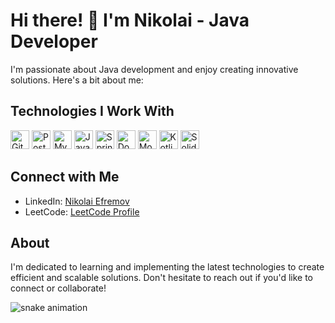 # Hi there! 👋 I'm Nikolai - Java Developer

I'm passionate about Java development and enjoy creating innovative solutions. Here's a bit about me:

## Technologies I Work With

<p float="left">
  <img src="https://cdn.jsdelivr.net/gh/devicons/devicon/icons/git/git-original.svg" height="30" alt="Git Logo">
  <img src="https://cdn.jsdelivr.net/gh/devicons/devicon/icons/postgresql/postgresql-original.svg" height="30" alt="PostgreSQL Logo">
  <img src="https://cdn.jsdelivr.net/gh/devicons/devicon/icons/mysql/mysql-original.svg" height="30" alt="MySQL Logo">
  <img src="https://cdn.jsdelivr.net/gh/devicons/devicon/icons/java/java-original.svg" height="30" alt="Java Logo">
  <img src="https://cdn.jsdelivr.net/gh/devicons/devicon/icons/spring/spring-original.svg" height="30" alt="Spring Logo">
  <img src="https://cdn.jsdelivr.net/gh/devicons/devicon/icons/docker/docker-original.svg" height="30" alt="Docker Logo">
  <img src="https://cdn.jsdelivr.net/gh/devicons/devicon/icons/mongodb/mongodb-original.svg" height="30" alt="MongoDB Logo">
  <img src="https://cdn.jsdelivr.net/gh/devicons/devicon/icons/kotlin/kotlin-original.svg" height="30" alt="Kotlin Logo">
  <img src="https://cdn.jsdelivr.net/gh/devicons/devicon/icons/solidity/solidity-original.svg" height="30" alt="Solidity Logo">
</p>

## Connect with Me

- LinkedIn: [Nikolai Efremov](https://www.linkedin.com/in/nikolai-efremov/)
- LeetCode: [LeetCode Profile](https://img.shields.io/badge/dynamic/json?style=for-the-badge&labelColor=black&color=%23ffa116&label=Solved&query=solvedOverTotal&url=https%3A%2F%2Fbadge.xyli.tech/%2Fapi%2Fusers%2Fefremnikolaus&logo=leetcode&logoColor=yellow)

## About

I'm dedicated to learning and implementing the latest technologies to create efficient and scalable solutions. Don't hesitate to reach out if you'd like to connect or collaborate!


![snake animation](https://github.com/efremnikolaus/efremnikolaus/blob/output/github-contribution-grid-snake2.svg)

###
